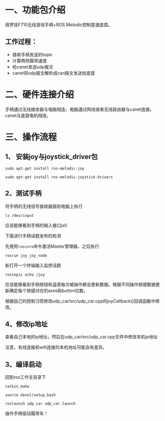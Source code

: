 # 一、功能包介绍

用罗技F710无线游戏手柄+ROS Melodic控制差速底盘。

## 工作过程：

* 接收手柄发送的topic
* 计算两侧履带速度
* 给canet发送udp报文
* canet将udp报文解析成can报文发送给底盘

# 二、硬件连接介绍

手柄通过无线接收器与电脑相连，电脑通过网线或者无线路由器与canet连接。canet与底盘电机相连。

# 三、操作流程

## 1、 安装joy与joystick_driver包

`sudo apt-get install ros-melodic-joy`

`sudo apt-get install ros-melodic-joystick-drivers`

## 2、测试手柄

将手柄的无线信号接收器插到电脑上执行

`ls /dev/input`

应该能够看到手柄的输入接口js0

下面进行手柄话题发布的检测

先使用`roscore`命令激活Master管理器，之后执行

`rosrun joy joy_node`

新打开一个终端输入监控话题

`rostopic echo /joy`

应该能够看到手柄按钮和遥感每次被操作都会更新数据。根据不同操作按键数据更新确定每个按键对应的axes和button位数。

根据自己的控制习惯修改udp_car/src/udp_car.cpp的joyCallback()回调函数中修改。

## 4、修改ip地址

查看自己本地的ip地址，然后在udp_car/src/udp_car.cpp文件中修改本机ip地址

注意，有线连接和wifi连接的本机地址可能会有差异。

## 3、编译启动

回到ros工作主目录下

`catkin_make`

`source devel/setup.bash`

`roslaunch udp_car udp_car.launch`

操作手柄驱动履带车！







